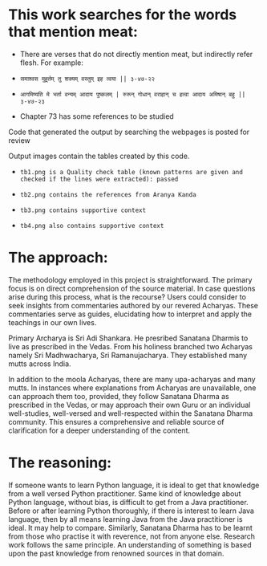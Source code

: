 # This work searches for the words that mention meat:
* There are verses that do not directly mention meat, but indirectly refer flesh. For example:
*     समाश्वस मुहूर्तम् तु शक्यम् वस्तुम् इह त्वया || ३-४७-२२ 
*     आगमिष्यति मे भर्ता वन्यम् आदाय पुष्कलम् | रुरून् गोधान् वराहान् च हत्वा आदाय अमिषान् बहु || ३-४७-२३
* Chapter 73 has some references to be studied

Code that generated the output by searching the webpages is posted for review 

Output images contain the tables created by this code. 
*     tb1.png is a Quality check table (known patterns are given and checked if the lines were extracted): passed
*     tb2.png contains the references from Aranya Kanda
*     tb3.png contains supportive context
*     tb4.png also contains supportive context

# The approach: 

The methodology employed in this project is straightforward. The primary focus is on direct comprehension of the source material. In case questions arise during this process, what is the recourse? Users could consider to seek insights from commentaries authored by our revered Acharyas. These commentaries serve as guides, elucidating how to interpret and apply the teachings in our own lives. 

Primary Archarya is Sri Adi Shankara. He presribed Sanatana Dharmis to live as prescribed in the Vedas. From his holiness branched two Acharyas namely Sri Madhwacharya, Sri Ramanujacharya. They established many mutts across India.

In addition to the moola Acharyas, there are many upa-acharyas and many mutts. In instances where explanations from Acharyas are unavailable, one can approach them too, provided, they follow Sanatana Dharma as prescribed in the Vedas, or may approach their own Guru or an individual well-studies, well-versed and well-respected within the Sanatana Dharma community. This ensures a comprehensive and reliable source of clarification for a deeper understanding of the content.

# The reasoning:

If someone wants to learn Python language, it is ideal to get that knowledge from a well versed Python practitioner. Same kind of knowledge about Python language, without bias, is difficult to get from a Java practitioner. Before or after learning Python thoroughly, if there is interest to learn Java language, then by all means learning Java from the Java practitioner is ideal. It may help to compare.
Similarly, Sanatana Dharma has to be learnt from those who practise it with reverence, not from anyone else.
Research work follows the same principle. An understanding of something is based upon the past knowledge from renowned sources in that domain.
